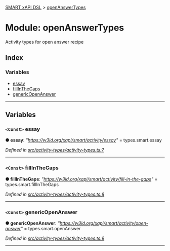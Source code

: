 [SMART xAPI DSL](../README.md) > [openAnswerTypes](../modules/openanswertypes.md)

# Module: openAnswerTypes

Activity types for open answer recipe

## Index

### Variables

* [essay](openanswertypes.md#essay)
* [fillInTheGaps](openanswertypes.md#fillinthegaps)
* [genericOpenAnswer](openanswertypes.md#genericopenanswer)

---

## Variables

<a id="essay"></a>

### `<Const>` essay

**● essay**: *"https://w3id.org/xapi/smart/activity/essay"* =  types.smart.essay

*Defined in [src/activity-types/activity-types.ts:7](https://github.com/Gradiant/smart-xapi-dsl/blob/b227d0f/src/activity-types/activity-types.ts#L7)*

___
<a id="fillinthegaps"></a>

### `<Const>` fillInTheGaps

**● fillInTheGaps**: *"https://w3id.org/xapi/smart/activity/fill-in-the-gaps"* =  types.smart.fillInTheGaps

*Defined in [src/activity-types/activity-types.ts:8](https://github.com/Gradiant/smart-xapi-dsl/blob/b227d0f/src/activity-types/activity-types.ts#L8)*

___
<a id="genericopenanswer"></a>

### `<Const>` genericOpenAnswer

**● genericOpenAnswer**: *"https://w3id.org/xapi/smart/activity/open-answer"* =  types.smart.openAnswer

*Defined in [src/activity-types/activity-types.ts:9](https://github.com/Gradiant/smart-xapi-dsl/blob/b227d0f/src/activity-types/activity-types.ts#L9)*

___

